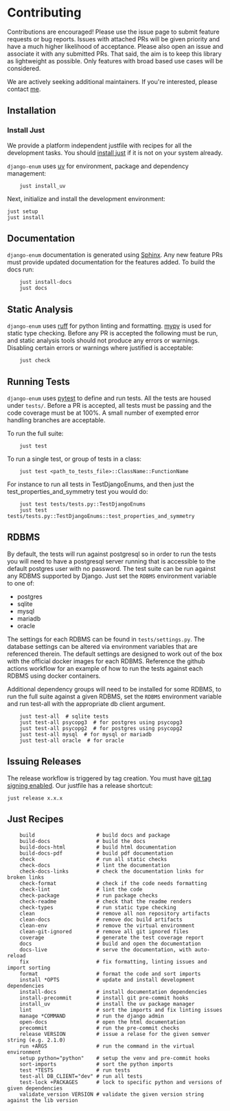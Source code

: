 # Contributing

Contributions are encouraged! Please use the issue page to submit feature requests or bug reports. Issues with attached PRs will be given priority and have a much higher likelihood of acceptance. Please also open an issue and associate it with any submitted PRs. That said, the aim is to keep this library as lightweight as possible. Only features with broad based use cases will be considered.

We are actively seeking additional maintainers. If you're interested, please contact [me](https://github.com/bckohan).


## Installation

### Install Just

We provide a platform independent justfile with recipes for all the development tasks. You should [install just](https://just.systems/man/en/installation.html) if it is not on your system already.

`django-enum` uses [uv](https://docs.astral.sh/uv) for environment, package and dependency management:

```shell
    just install_uv
```

Next, initialize and install the development environment:

```shell
just setup
just install
```

## Documentation

`django-enum` documentation is generated using [Sphinx](https://www.sphinx-doc.org). Any new feature PRs must provide updated documentation for the features added. To build the docs run:

```shell
    just install-docs
    just docs
```

## Static Analysis

`django-enum` uses [ruff](https://docs.astral.sh/ruff) for python linting and formatting. [mypy](http://mypy-lang.org) is used for static type checking. Before any PR is accepted the following must be run, and static analysis tools should not produce any errors or warnings. Disabling certain errors or warnings where justified is acceptable:

```shell
    just check
```

## Running Tests

`django-enum` uses [pytest](https://docs.pytest.org/) to define and run tests. All the tests are housed under ``tests/``. Before a PR is accepted, all tests must be passing and the code coverage must be at 100%. A small number of exempted error handling branches are acceptable.

To run the full suite:

```shell
    just test
```

To run a single test, or group of tests in a class:

```shell
    just test <path_to_tests_file>::ClassName::FunctionName
```

For instance to run all tests in TestDjangoEnums, and then just the
test_properties_and_symmetry test you would do:

```console
    just test tests/tests.py::TestDjangoEnums
    just test tests/tests.py::TestDjangoEnums::test_properties_and_symmetry
```

## RDBMS

By default, the tests will run against postgresql so in order to run the tests you will need to have a postgresql server running that is accessible to the default postgres user with no password. The test suite can be run against any RDBMS supported by Django. Just set the ``RDBMS`` environment variable to one of:

  * postgres
  * sqlite
  * mysql
  * mariadb
  * oracle

The settings for each RDBMS can be found in ``tests/settings.py``. The database settings can be altered via environment variables that are referenced therein. The default settings are designed to work out of the box with the official docker images for each RDBMS. Reference the github actions workflow for an example of how to run the tests against each RDBMS using docker containers.

Additional dependency groups will need to be installed for some RDBMS, to run the full suite against a given RDBMS, set the ``RDBMS`` environment variable and run test-all with the appropriate db client argument.

```shell
    just test-all  # sqlite tests
    just test-all psycopg3  # for postgres using psycopg3
    just test-all psycopg2  # for postgres using psycopg2
    just test-all mysql  # for mysql or mariadb
    just test-all oracle  # for oracle
```

## Issuing Releases

The release workflow is triggered by tag creation. You must have [git tag signing enabled](https://docs.github.com/en/authentication/managing-commit-signature-verification/signing-commits). Our justfile has a release shortcut:

```shell
just release x.x.x
```

## Just Recipes

```
    build                    # build docs and package
    build-docs               # build the docs
    build-docs-html          # build html documentation
    build-docs-pdf           # build pdf documentation
    check                    # run all static checks
    check-docs               # lint the documentation
    check-docs-links         # check the documentation links for broken links
    check-format             # check if the code needs formatting
    check-lint               # lint the code
    check-package            # run package checks
    check-readme             # check that the readme renders
    check-types              # run static type checking
    clean                    # remove all non repository artifacts
    clean-docs               # remove doc build artifacts
    clean-env                # remove the virtual environment
    clean-git-ignored        # remove all git ignored files
    coverage                 # generate the test coverage report
    docs                     # build and open the documentation
    docs-live                # serve the documentation, with auto-reload
    fix                      # fix formatting, linting issues and import sorting
    format                   # format the code and sort imports
    install *OPTS            # update and install development dependencies
    install-docs             # install documentation dependencies
    install-precommit        # install git pre-commit hooks
    install_uv               # install the uv package manager
    lint                     # sort the imports and fix linting issues
    manage *COMMAND          # run the django admin
    open-docs                # open the html documentation
    precommit                # run the pre-commit checks
    release VERSION          # issue a relase for the given semver string (e.g. 2.1.0)
    run +ARGS                # run the command in the virtual environment
    setup python="python"    # setup the venv and pre-commit hooks
    sort-imports             # sort the python imports
    test *TESTS              # run tests
    test-all DB_CLIENT="dev" # run all tests
    test-lock +PACKAGES      # lock to specific python and versions of given dependencies
    validate_version VERSION # validate the given version string against the lib version
```
